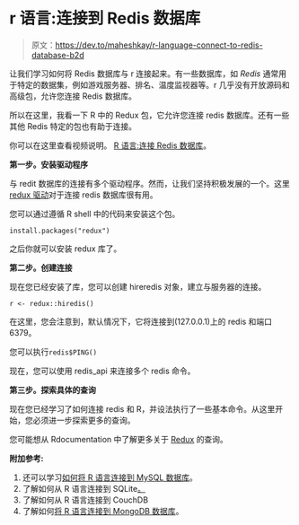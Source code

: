 # r 语言:连接到 Redis 数据库

> 原文：<https://dev.to/maheshkay/r-language-connect-to-redis-database-b2d>

让我们学习如何将 Redis 数据库与 r 连接起来。有一些数据库，如 *Redis* 通常用于特定的数据集，例如游戏服务器、排名、温度监视器等。r 几乎没有开放源码和高级包，允许您连接 Redis 数据库。

所以在这里，我看一下 R 中的 Redux 包，它允许您连接 redis 数据库。还有一些其他 Redis 特定的包也有助于连接。

你可以在这里查看视频说明。 [R 语言:连接 Redis 数据库](https://www.youtube.com/watch?v=RqPiiXGxOAo)。

**第一步。安装驱动程序**

与 redit 数据库的连接有多个驱动程序。然而，让我们坚持积极发展的一个。这里 [redux 驱动](https://cran.r-project.org/web/packages/redux/)对于连接 redis 数据库很有用。

您可以通过遵循 R shell 中的代码来安装这个包。

```
install.packages("redux") 
```

之后你就可以安装 redux 库了。

**第二步。创建连接**

现在您已经安装了库，您可以创建 hireredis 对象，建立与服务器的连接。

```
r <- redux::hiredis() 
```

在这里，您会注意到，默认情况下，它将连接到(127.0.0.1)上的 redis 和端口 6379。

您可以执行`redis$PING()`

现在，您可以使用 redis_api 来连接多个 redis 命令。

**第三步。探索具体的查询**

现在您已经学习了如何连接 redis 和 R，并设法执行了一些基本命令。从这里开始，您必须进一步探索更多的查询。

您可能想从 Rdocumentation 中了解更多关于 [Redux](https://github.com/richfitz/redux) 的查询。

**附加参考:**

1.  还可以学习[如何将 R 语言连接到 MySQL 数据库](https://dev.to/maheshkay/r-language--connect-to-mysql-database-51ji)。
2.  了解如何从 R 语言连接到 SQLite[。](https://dev.to/maheshkay/r-language--connect-to-sqlite-database-1adf)
3.  了解如何从 R 语言连接到 CouchDB
4.  了解如何[将 R 语言连接到 MongoDB 数据库](https://dev.to/maheshkay/r-language--connect-to-mongodb-database-3841)。